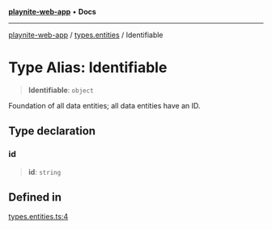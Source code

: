 [**playnite-web-app**](../../README.md) • **Docs**

***

[playnite-web-app](../../README.md) / [types.entities](../README.md) / Identifiable

# Type Alias: Identifiable

> **Identifiable**: `object`

Foundation of all data entities; all data entities have an ID.

## Type declaration

### id

> **id**: `string`

## Defined in

[types.entities.ts:4](https://github.com/andrew-codes/playnite-web/blob/8dfad5f992b92758b413d98f9ebdcf822f89c299/apps/playnite-web/src/server/data/types.entities.ts#L4)
